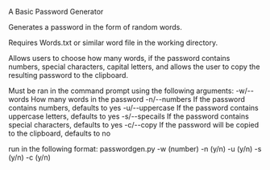 A Basic Password Generator

Generates a password in the form of random words.

Requires Words.txt or similar word file in the working directory.

Allows users to choose how many words, if the password contains numbers, special characters, capital letters, and allows the user to copy the resulting password to the clipboard.

Must be ran in the command prompt using the following arguments:
-w/--words How many words in the password
-n/--numbers If the password contains numbers, defaults to yes
-u/--uppercase If the password contains uppercase letters, defaults to yes
-s/--specails If the password contains special characters, defaults to yes
-c/--copy If the password will be copied to the clipboard, defaults to no

run in the following format:
passwordgen.py -w (number) -n (y/n) -u (y/n) -s (y/n) -c (y/n)
